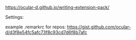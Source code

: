 https://ocular-d.github.io/writing-extension-pack/


Settings:

example .remarkrc for repos:
https://gist.github.com/ocular-d/d3f8e54fc5afc73f8c93cd7d6f8b7afc
